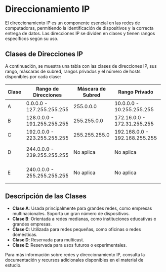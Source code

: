 # Direccionamiento IP
El direccionamiento IP es un componente esencial en las redes de computadoras, permitiendo la identificación de dispositivos y la correcta entrega de datos. Las direcciones IP se dividen en clases y tienen rangos específicos según su uso.

## Clases de Direcciones IP
A continuación, se muestra una tabla con las clases de direcciones IP, sus rango, máscaras de subred, rangos privados y el número de hosts disponibles por cada clase:

| Clase | Rango de Direcciones | Máscara de Subred | Rango Privado | Número de Hosts |
| ----- | -------------------- | ----------------- | ------------- | --------------- |
| A | 0.0.0.0 - 127.255.255.255 | 255.0.0.0 | 10.0.0.0 - 10.255.255.255 | 16,777,214 |
| B | 128.0.0.0 - 191.255.255.255 | 255.255.0.0 | 172.16.0.0 - 172.31.255.255 | 65,534 |
| C | 192.0.0.0 - 223.255.255.255 | 255.255.255.0 | 192.168.0.0 - 192.168.255.255 | 254 |
| D | 244.0.0.0 - 239.255.255.255 | No aplica | No aplica | Multicast (No asignado) |
| E | 240.0.0.0 - 255.255.255.255 | No aplica | No aplica | Reservado (No asignado) |

## Descripción de las Clases 
- **Clase A**: Usada principalmente para grandes redes, como empresas multinacionales. Soporta un gran número de dispositivos.
- **Clase B**: Orientada a redes medianas, como instituciones educativas o grandes empresas.
- **Clase C**: Utilizada para redes pequeñas, como oficinas o redes domésticas.
- **Clase D**: Reservada para multicast.
- **Clase E**: Reservada para usos futuros o experimentales.

Para más información sobre redes y direccionamiento IP, consulta la documentación y recursos adicionales disponibles en el material de estudio.
